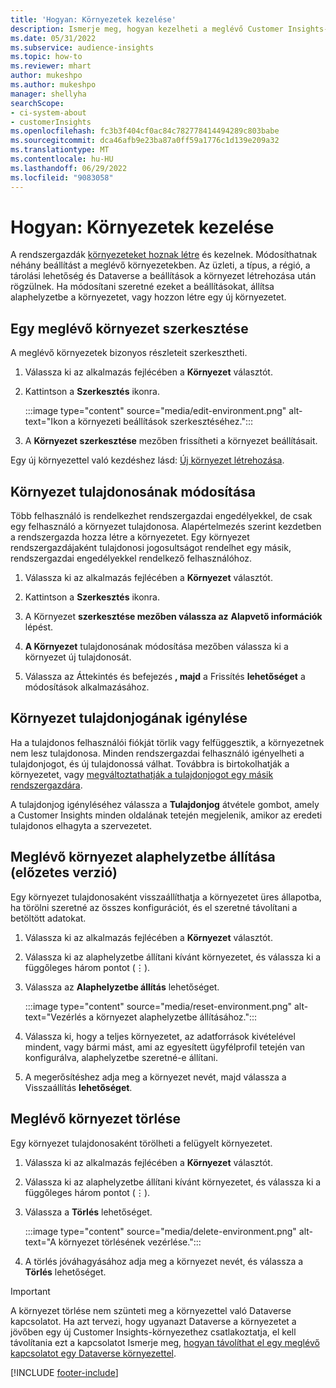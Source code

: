```yaml
---
title: 'Hogyan: Környezetek kezelése'
description: Ismerje meg, hogyan kezelheti a meglévő Customer Insights-környezeteket rendszergazdaként."
ms.date: 05/31/2022
ms.subservice: audience-insights
ms.topic: how-to
ms.reviewer: mhart
author: mukeshpo
ms.author: mukeshpo
manager: shellyha
searchScope:
- ci-system-about
- customerInsights
ms.openlocfilehash: fc3b3f404cf0ac84c782778414494289c803babe
ms.sourcegitcommit: dca46afb9e23ba87a0ff59a1776c1d139e209a32
ms.translationtype: MT
ms.contentlocale: hu-HU
ms.lasthandoff: 06/29/2022
ms.locfileid: "9083058"
---
```

# <a name="how-to-manage-environments"></a>Hogyan: Környezetek kezelése

A rendszergazdák [környezeteket hoznak létre](create-environment.md) és kezelnek. Módosíthatnak néhány beállítást a meglévő környezetekben. Az üzleti, a típus, a régió, a tárolási lehetőség és Dataverse a beállítások a környezet létrehozása után rögzülnek. Ha módosítani szeretné ezeket a beállításokat, állítsa alaphelyzetbe a környezetet, vagy hozzon létre egy új környezetet.

## <a name="edit-an-existing-environment"></a>Egy meglévő környezet szerkesztése

A meglévő környezetek bizonyos részleteit szerkesztheti.

1. Válassza ki az alkalmazás fejlécében a **Környezet** választót.

1. Kattintson a **Szerkesztés** ikonra.

   :::image type="content" source="media/edit-environment.png" alt-text="Ikon a környezeti beállítások szerkesztéséhez.":::

1. A **Környezet szerkesztése** mezőben frissítheti a környezet beállításait.

Egy új környezettel való kezdéshez lásd: [Új környezet létrehozása](create-environment.md).

## <a name="change-the-owner-of-an-environment"></a>Környezet tulajdonosának módosítása

Több felhasználó is rendelkezhet rendszergazdai engedélyekkel, de csak egy felhasználó a környezet tulajdonosa. Alapértelmezés szerint kezdetben a rendszergazda hozza létre a környezetet. Egy környezet rendszergazdájaként tulajdonosi jogosultságot rendelhet egy másik, rendszergazdai engedélyekkel rendelkező felhasználóhoz.

1. Válassza ki az alkalmazás fejlécében a **Környezet** választót.

1. Kattintson a **Szerkesztés** ikonra.

1. A Környezet **szerkesztése mezőben válassza az** **Alapvető információk** lépést.

1. **A Környezet** tulajdonosának módosítása mezőben válassza ki a környezet új tulajdonosát.  

1. Válassza az Áttekintés és befejezés **, majd** a Frissítés **lehetőséget** a módosítások alkalmazásához.

## <a name="claim-ownership-of-an-environment"></a>Környezet tulajdonjogának igénylése

Ha a tulajdonos felhasználói fiókját törlik vagy felfüggesztik, a környezetnek nem lesz tulajdonosa. Minden rendszergazdai felhasználó igényelheti a tulajdonjogot, és új tulajdonossá válhat. Továbbra is birtokolhatják a környezetet, vagy [megváltoztathatják a tulajdonjogot egy másik rendszergazdára](#change-the-owner-of-an-environment).

A tulajdonjog igényléséhez válassza a **Tulajdonjog** átvétele gombot, amely a Customer Insights minden oldalának tetején megjelenik, amikor az eredeti tulajdonos elhagyta a szervezetet.

## <a name="reset-an-existing-environment-preview"></a>Meglévő környezet alaphelyzetbe állítása (előzetes verzió)

Egy környezet tulajdonosaként visszaállíthatja a környezetet üres állapotba, ha törölni szeretné az összes konfigurációt, és el szeretné távolítani a betöltött adatokat.

1. Válassza ki az alkalmazás fejlécében a **Környezet** választót.

1. Válassza ki az alaphelyzetbe állítani kívánt környezetet, és válassza ki a függőleges három pontot (&vellip;).

1. Válassza az **Alaphelyzetbe állítás** lehetőséget.

   :::image type="content" source="media/reset-environment.png" alt-text="Vezérlés a környezet alaphelyzetbe állításához.":::

1. Válassza ki, hogy a teljes környezetet, az adatforrások kivételével mindent, vagy bármi mást, ami az egyesített ügyfélprofil tetején van konfigurálva, alaphelyzetbe szeretné-e állítani.

1. A megerősítéshez adja meg a környezet nevét, majd válassza a Visszaállítás **lehetőséget**.

## <a name="delete-an-existing-environment"></a>Meglévő környezet törlése

Egy környezet tulajdonosaként törölheti a felügyelt környezetet.

1. Válassza ki az alkalmazás fejlécében a **Környezet** választót.

1. Válassza ki az alaphelyzetbe állítani kívánt környezetet, és válassza ki a függőleges három pontot (&vellip;). 

1. Válassza a **Törlés** lehetőséget.

   :::image type="content" source="media/delete-environment.png" alt-text="A környezet törlésének vezérlése.":::

1. A törlés jóváhagyásához adja meg a környezet nevét, és válassza a **Törlés** lehetőséget.

> [!IMPORTANT]
> A környezet törlése nem szünteti meg a környezettel való Dataverse kapcsolatot. Ha azt tervezi, hogy ugyanazt Dataverse a környezetet a jövőben egy új Customer Insights-környezethez csatlakoztatja, el kell távolítania ezt a kapcsolatot Ismerje meg, [hogyan távolíthat el egy meglévő kapcsolatot egy Dataverse környezettel](customer-insights-dataverse.md#remove-an-existing-connection-to-a-dataverse-environment).

[!INCLUDE [footer-include](includes/footer-banner.md)]
